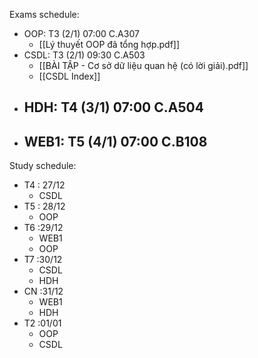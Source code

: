 Exams schedule: 
 - OOP: T3 (2/1) 07:00 C.A307
	 - [[Lý thuyết OOP đã tổng hợp.pdf]]
 - CSDL: T3 (2/1) 09:30 C.A503
	 - [[BÀI TẬP - Cơ sở dữ liệu quan hệ (có lời giải).pdf]]
	 - [[CSDL Index]]
 - HDH: T4 (3/1) 07:00 C.A504
	 - 
 - WEB1: T5 (4/1) 07:00 C.B108
	 - 
 Study schedule:
- T4 : 27/12
	- CSDL
- T5 : 28/12
	- OOP
- T6 :29/12
	- WEB1
	- OOP
- T7 :30/12
	- CSDL
	- HDH
- CN :31/12
	- WEB1
	- HDH
- T2 :01/01
	- OOP
	- CSDL
